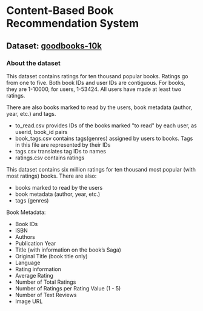 # Content-Based Book Recommendation System

## Dataset: [goodbooks-10k](https://www.kaggle.com/datasets/zygmunt/goodbooks-10k)

### About the dataset
This dataset contains ratings for ten thousand popular books.
Ratings go from one to five.
Both book IDs and user IDs are contiguous. For books, they are 1-10000, for users, 1-53424. All users have made at least two ratings.

There are also books marked to read by the users, book metadata (author, year, etc.) and tags.

- to_read.csv provides IDs of the books marked "to read" by each user, as userid, book_id pairs
- book_tags.csv contains tags(genres) assigned by users to books. Tags in this file are represented by their IDs
- tags.csv translates tag IDs to names
- ratings.csv contains ratings

This dataset contains six million ratings for ten thousand most popular (with most ratings) books. There are also:
- books marked to read by the users
- book metadata (author, year, etc.)
- tags (genres)

Book Metadata:
- Book IDs
- ISBN
- Authors
- Publication Year
- Title (with information on the book’s Saga)
- Original Title (book title only)
- Language
- Rating information
- Average Rating
- Number of Total Ratings
- Number of Ratings per Rating Value (1 - 5)
- Number of Text Reviews
- Image URL
